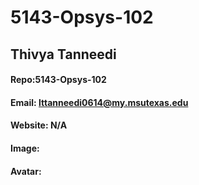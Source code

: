 # 5143-Opsys-102
## Thivya Tanneedi
#### Repo:5143-Opsys-102
#### Email: lttanneedi0614@my.msutexas.edu 
#### Website: N/A
#### Image:
#### Avatar:
